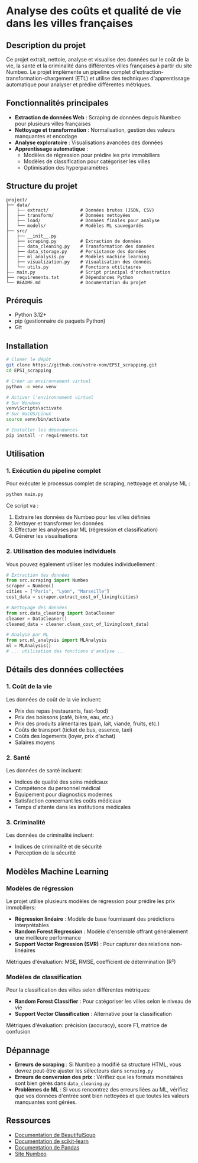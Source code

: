 # Analyse des coûts et qualité de vie dans les villes françaises

## Description du projet
Ce projet extrait, nettoie, analyse et visualise des données sur le coût de la vie, la santé et la criminalité dans différentes villes françaises à partir du site Numbeo. Le projet implémente un pipeline complet d'extraction-transformation-chargement (ETL) et utilise des techniques d'apprentissage automatique pour analyser et prédire différentes métriques.

## Fonctionnalités principales
- **Extraction de données Web** : Scraping de données depuis Numbeo pour plusieurs villes françaises
- **Nettoyage et transformation** : Normalisation, gestion des valeurs manquantes et encodage
- **Analyse exploratoire** : Visualisations avancées des données
- **Apprentissage automatique** :
  - Modèles de régression pour prédire les prix immobiliers
  - Modèles de classification pour catégoriser les villes
  - Optimisation des hyperparamètres

## Structure du projet
```
project/
├── data/
│   ├── extract/            # Données brutes (JSON, CSV)
│   ├── transform/          # Données nettoyées
│   ├── load/               # Données finales pour analyse
│   └── models/             # Modèles ML sauvegardés
├── src/
│   ├── __init__.py
│   ├── scraping.py         # Extraction de données
│   ├── data_cleaning.py    # Transformation des données
│   ├── data_storage.py     # Persistance des données
│   ├── ml_analysis.py      # Modèles machine learning
│   ├── visualization.py    # Visualisation des données
│   └── utils.py            # Fonctions utilitaires
├── main.py                 # Script principal d'orchestration
├── requirements.txt        # Dépendances Python
└── README.md               # Documentation du projet
```

## Prérequis
- Python 3.12+
- pip (gestionnaire de paquets Python)
- Git

## Installation

```bash
# Cloner le dépôt
git clone https://github.com/votre-nom/EPSI_scrapping.git
cd EPSI_scrapping

# Créer un environnement virtuel
python -m venv venv

# Activer l'environnement virtuel
# Sur Windows
venv\Scripts\activate
# Sur macOS/Linux
source venv/bin/activate

# Installer les dépendances
pip install -r requirements.txt
```

## Utilisation

### 1. Exécution du pipeline complet
Pour exécuter le processus complet de scraping, nettoyage et analyse ML :

```bash
python main.py
```

Ce script va :
1. Extraire les données de Numbeo pour les villes définies
2. Nettoyer et transformer les données
3. Effectuer les analyses par ML (régression et classification)
4. Générer les visualisations

### 2. Utilisation des modules individuels

Vous pouvez également utiliser les modules individuellement :

```python
# Extraction des données
from src.scraping import Numbeo
scraper = Numbeo()
cities = ["Paris", "Lyon", "Marseille"]
cost_data = scraper.extract_cost_of_living(cities)

# Nettoyage des données
from src.data_cleaning import DataCleaner
cleaner = DataCleaner()
cleaned_data = cleaner.clean_cost_of_living(cost_data)

# Analyse par ML
from src.ml_analysis import MLAnalysis
ml = MLAnalysis()
# ... utilisation des fonctions d'analyse ...
```

## Détails des données collectées

### 1. Coût de la vie
Les données de coût de la vie incluent:
- Prix des repas (restaurants, fast-food)
- Prix des boissons (café, bière, eau, etc.)
- Prix des produits alimentaires (pain, lait, viande, fruits, etc.)
- Coûts de transport (ticket de bus, essence, taxi)
- Coûts des logements (loyer, prix d'achat)
- Salaires moyens

### 2. Santé
Les données de santé incluent:
- Indices de qualité des soins médicaux
- Compétence du personnel médical
- Équipement pour diagnostics modernes
- Satisfaction concernant les coûts médicaux
- Temps d'attente dans les institutions médicales

### 3. Criminalité
Les données de criminalité incluent:
- Indices de criminalité et de sécurité
- Perception de la sécurité

## Modèles Machine Learning

### Modèles de régression
Le projet utilise plusieurs modèles de régression pour prédire les prix immobiliers:
- **Régression linéaire** : Modèle de base fournissant des prédictions interprétables
- **Random Forest Regression** : Modèle d'ensemble offrant généralement une meilleure performance
- **Support Vector Regression (SVR)** : Pour capturer des relations non-linéaires

Métriques d'évaluation: MSE, RMSE, coefficient de détermination (R²)

### Modèles de classification
Pour la classification des villes selon différentes métriques:
- **Random Forest Classifier** : Pour catégoriser les villes selon le niveau de vie
- **Support Vector Classification** : Alternative pour la classification

Métriques d'évaluation: précision (accuracy), score F1, matrice de confusion

## Dépannage
- **Erreurs de scraping** : Si Numbeo a modifié sa structure HTML, vous devrez peut-être ajuster les sélecteurs dans `scraping.py`
- **Erreurs de conversion des prix** : Vérifiez que les formats monétaires sont bien gérés dans `data_cleaning.py`
- **Problèmes de ML** : Si vous rencontrez des erreurs liées au ML, vérifiez que vos données d'entrée sont bien nettoyées et que toutes les valeurs manquantes sont gérées.

## Ressources
- [Documentation de BeautifulSoup](https://www.crummy.com/software/BeautifulSoup/bs4/doc/)
- [Documentation de scikit-learn](https://scikit-learn.org/stable/documentation.html)
- [Documentation de Pandas](https://pandas.pydata.org/docs/)
- [Site Numbeo](https://www.numbeo.com/)